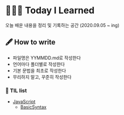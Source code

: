 # 👨🏽‍💻 Today I Learned

오늘 배운 내용을 정리 및 기록하는 공간 (2020.09.05 ~ ing)

## 🖋 How to write

- 파일명은 YYMMDD.md로 작성한다
- 언어마다 폴더별로 작성한다
- 기본 문법을 최초로 작성한다
- 무리하지 말고, 꾸준히 작성한다


### 📌 TIL list
 * [JavaScript](https://github.com/lightixxx/TIL/blob/master/JavaScript/JavaScript.md)
   - [BasicSyntax](https://github.com/lightixxx/TIL/blob/master/JavaScript/BasicSyntax/BasicSyntax.md)
